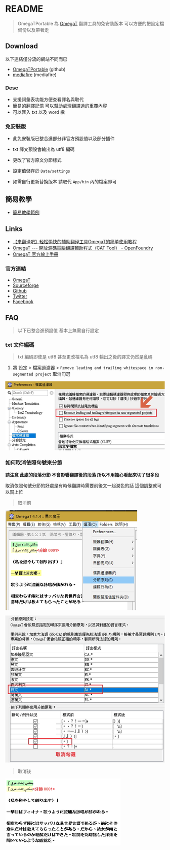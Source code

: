 # README

> OmegaTPortable 為 [OmegaT](http://omegat.org/) 翻譯工具的免安裝版本 可以方便的把設定檔備份以及帶著走

## Download

以下連結僅分流的網站不同而已

* [OmegaTPortable](https://github.com/bluelazy/OmegaTPortable/archive/master.zip) (github)
* [mediafire](http://www.mediafire.com/file/b1cyd7b5zn3br5n/OmegaTPortable.rar) (mediafire)

### Desc

* 支援詞彙表功能方便查看譯名與取代
* 簡易的翻譯記憶 可以幫助處理翻譯過的重覆內容
* 可以匯入 txt 以及 word 檔

### 免安裝版

* 此免安裝版已整合進部分非官方預設值以及部分插件
* txt 譯文預設會輸出為 utf8 編碼
* 更改了官方原文分節樣式

* 設定值儲存於 `Data/settings`
* 如需自行更新替換版本 請取代 `App/bin` 內的檔案即可

## 簡易教學

* [簡易教學範例](Other/簡易教學範例.md)

## Links

* [【来翻译吧】轻松愉快的辅助翻译工具OmegaT的简单使用教程](https://tieba.baidu.com/p/5007147073 "【来翻译吧】轻松愉快的辅助翻译工具OmegaT的简单使用教程")
* [OmegaT --- 開放源碼電腦翻譯輔助程式（CAT Tool） - OpenFoundry](https://www.openfoundry.org/tw/tech-column/1559)
* [OmegaT 官方線上手冊](http://omegat.sourceforge.net/manual-latest/)

### 官方連結

* [OmegaT](http://omegat.org/)
* [Sourceforge](https://sourceforge.net/projects/omegat/)
* [Github](https://github.com/omegat-org/)
* [Twitter](https://twitter.com/OmegaTOfficial)
* [Facebook](https://www.facebook.com/OmegaTOfficial)

## FAQ

> 以下已整合進預設值 基本上無需自行設定

### txt 文件編碼

> txt 編碼即使是 utf8 甚至更改檔名為 utf8 輸出之後的譯文仍然是亂碼

1. 將 設定 > 檔案過濾器 > `Remove leading and trailing whitespace in non-segmented project` 取消勾選

![txt utf8](Other/docs/txt%20utf8.jpg)

### 如何取消依照句號來分節

**請注意 此處的段落分節 不會影響翻譯後的段落 所以不用擔心看起來切了很多段**

取消依照句號分節的好處是有時候翻譯時需要前後文一起潤色的話 這個調整就可以幫上忙

> 取消前

![2018-04-08-20-08-41-16](Other/docs/2018-04-08-20-08-41-16.jpg)

![2018-04-08-20-09-05-17](Other/docs/2018-04-08-20-09-05-17.jpg)

> 取消後

![2018-04-08-20-13-52-18](Other/docs/2018-04-08-20-13-52-18.jpg)
